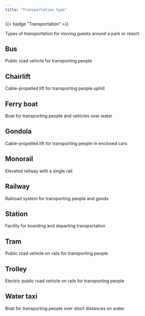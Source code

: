 ```yaml
---
title: "Transportation type"
---
```

{{< badge "Transportation" >}}

Types of transportation for moving guests around a park or resort.

## Bus
Public road vehicle for transporting people

## Chairlift
Cable-propelled lift for transporting people uphill

## Ferry boat
Boat for transporting people and vehicles over water

## Gondola
Cable-propelled lift for transporting people in enclosed cars

## Monorail
Elevated railway with a single rail

## Railway
Railroad system for transporting people and goods

## Station
Facility for boarding and departing transportation

## Tram
Public road vehicle on rails for transporting people

## Trolley
Electric public road vehicle on rails for transporting people

## Water taxi
Boat for transporting people over short distances on water